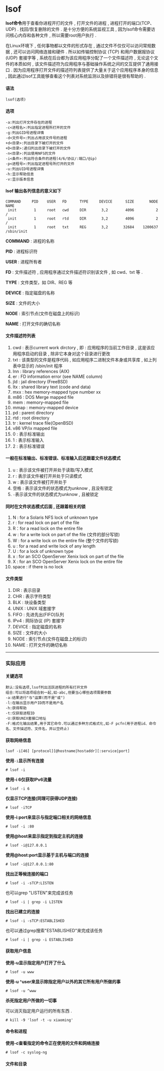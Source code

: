 # lsof

**lsof命令**用于查看你进程开打的文件 , 打开文件的进程 , 进程打开的端口\(TCP、UDP\) . 找回/恢复删除的文件 . 是十分方便的系统监视工具 , 因为lsof命令需要访问核心内存和各种文件 , 所以需要root用户执行 .

在Linux环境下 , 任何事物都以文件的形式存在 , 通过文件不仅仅可以访问常规数据 , 还可以访问网络连接和硬件 . 所以如传输控制协议 \(TCP\) 和用户数据报协议 \(UDP\) 套接字等 , 系统在后台都为该应用程序分配了一个文件描述符 , 无论这个文件的本质如何 , 该文件描述符为应用程序与基础操作系统之间的交互提供了通用接口 . 因为应用程序打开文件的描述符列表提供了大量关于这个应用程序本身的信息 , 因此通过lsof工具能够查看这个列表对系统监测以及排错将是很有帮助的 .

#### 语法

```
lsof(选项)
```

#### 选项

```
-a:列出打开文件存在的进程
-c<进程名>:列出指定进程所打开的文件
-g:列出GID号进程详情
-d<文件号>:列出占用该文件号的进程
+d<目录>:列出目录下被打开的文件
+D<目录>:递归列出目录下被打开的文件
-n<目录>:列出使用NFS的文件
-i<条件>:列出符合条件的进程(4/6/协议/:端口/@ip)
-p<进程号>:列出指定进程号所打开的文件
-u:列出UID号进程详情
-h:显示帮助信息
-v:显示版本信息
```

#### lsof 输出各列信息的意义如下

```
COMMAND     PID    USER   FD      TYPE     DEVICE      SIZE       NODE NAME 
 init        1     root   cwd     DIR       3,2        4096          2 / 
 init        1     root   rtd     DIR       3,2        4096          2 / 
 init        1     root   txt     REG       3,2       32684    1200637 /sbin/init
```

**COMMAND** : 进程的名称

**PID** : 进程标识符

**USER** : 进程所有者

**FD** : 文件描述符 , 应用程序通过文件描述符识别该文件 , 如 cwd、txt 等 .

**TYPE** : 文件类型，如 DIR、REG 等

**DEVICE** : 指定磁盘的名称

**SIZE** : 文件的大小

**NODE** : 索引节点\(文件在磁盘上的标识\)

**NAME** : 打开文件的确切名称

#### 文件描述符列表

1. cwd : 表示current work dirctory , 即 : 应用程序的当前工作目录 , 这是该应用程序启动的目录 , 除非它本身对这个目录进行更改
2. txt : 该类型的文件是程序代码 , 如应用程序二进制文件本身或共享库 , 如上列表中显示的 /sbin/init 程序
3. lnn : library references \(AIX\)
4. er : FD information error \(see NAME column\)
5. jld : jail directory \(FreeBSD\)
6. ltx : shared library text \(code and data\)
7. mxx : hex memory-mapped type number xx
8. m86 : DOS Merge mapped file
9. mem : memory-mapped file
10. mmap : memory-mapped device
11. pd : parent directory
12. rtd : root directory
13. tr : kernel trace file\(OpenBSD\)
14. v86  VP/ix mapped file
15. 0 : 表示标准输出
16. 1 : 表示标准输入
17. 2 : 表示标准错误

#### 一般在标准输出、标准错误、标准输入后还跟着文件状态模式

1. u : 表示该文件被打开并处于读取/写入模式
2. r : 表示该文件被打开并处于只读模式
3. w : 表示该文件被打开并处于
4. 空格 : 表示该文件的状态模式为unknow , 且没有锁定
5. `-`表示该文件的状态模式为unknow , 且被锁定

#### 同时在文件状态模式后面 , 还跟着相关的锁

1. N : for a Solaris NFS lock of unknown type
2. r : for read lock on part of the file
3. R：for a read lock on the entire file
4. w : for a write lock on part of the file \(文件的部分写锁\)
5. W : for a write lock on the entire file \(整个文件的写锁\)
6. u : for a read and write lock of any length
7. U : for a lock of unknown type
8. x : for an SCO OpenServer Xenix lock on part of the file
9. X : for an SCO OpenServer Xenix lock on the entire file
10. space : if there is no lock

#### 文件类型

1. DIR : 表示目录
2. CHR : 表示字符类型
3. BLK : 块设备类型
4. UNIX : UNIX 域套接字
5. FIFO : 先进先出\(FIFO\)队列
6. IPv4 : 网际协议 \(IP\) 套接字
7. DEVICE : 指定磁盘的名称
8. SIZE : 文件的大小
9. NODE : 索引节点\(文件在磁盘上的标识\)
10. NAME : 打开文件的确切名称

---

### 实际应用

#### **关键选项**

```
默认:没有选项,lsof列出活跃进程的所有打开文件
组合:可以将选项组合到一起,如-abc,但要当心哪些选项需要参数
-a:结果进行"与"运算(而不是"或")
-l:在输出显示用户ID而不是用户名
-h:获得帮助
-t:仅获取进程ID
-U:获取UNIX套接口地址
-F:格式化输出结果,用于其它命令.可以通过多种方式格式化,如-F pcfn(用于进程id、命令名、文件描述符、文件名，并以空终止)
```

#### 获取网络信息

```
lsof -i[46] [protocol][@hostname|hostaddr][:service|port]
```

**使用**`-i`**显示所有连接**

```
# lsof -i
```

**使用-i 6仅获取IPv6流量**

```
# lsof -i 6
```

**仅显示TCP连接\(同理可获得UDP连接\)**

```
# lsof -iTCP
```

**使用-i:port来显示与指定端口相关的网络信息**

```
# lsof -i :80
```

**使用@host来显示指定到指定主机的连接**

```
# lsof -i@127.0.0.1
```

**使用@host:port显示基于主机与端口的连接**

```
# lsof -i@127.0.0.1:80
```

**找出正等候连接的端口**

```
# lsof -i -sTCP:LISTEN
```

也可以grep "LISTEN"来完成该任务

```
# lsof -i | grep -i LISTEN
```

**找出已建立的连接**

```
# lsof -i -sTCP:ESTABLISHED
```

也可以通过grep搜索"ESTABLISHED"来完成该任务

```
# lsof -i | grep -i ESTABLISHED
```

#### 获取用户信息

**使用-u显示指定用户打开了什么**

```
# lsof -u www
```

**使用-u ^user来显示除指定用户以外的其它所有用户所做的事**

```
# lsof -u ^www
```

**杀死指定用户所做的一切事**

可以消灭指定用户运行的所有东西 .

```
# kill -9 'lsof -t -u xiaoming'
```

#### 命令和进程

**使用-c查看指定的命令正在使用的文件和网络连接**

```
# lsof -c syslog-ng
```

#### 文件和目录



